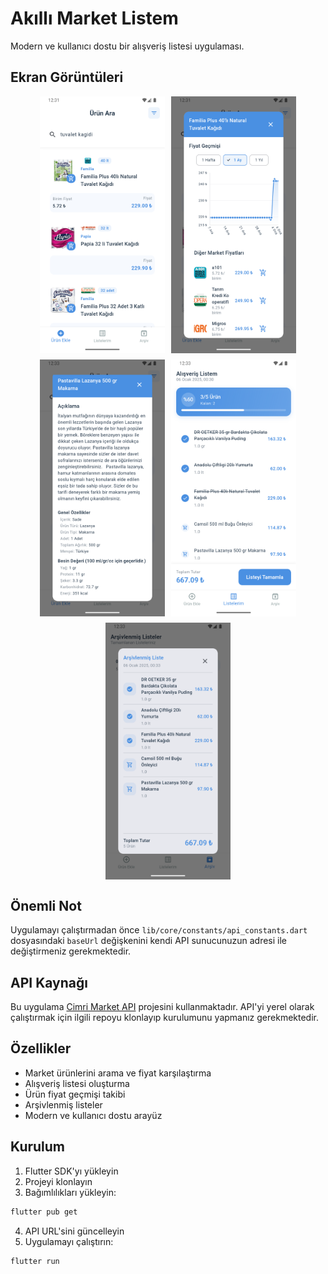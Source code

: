 # Akıllı Market Listem

Modern ve kullanıcı dostu bir alışveriş listesi uygulaması.

## Ekran Görüntüleri

<div style="display: flex; flex-wrap: wrap; gap: 10px; justify-content: center;">
  <img src="public/img1.png" width="200" alt="Ekran Görüntüsü 1" />
  <img src="public/img2.png" width="200" alt="Ekran Görüntüsü 2" />
  <img src="public/img3.png" width="200" alt="Ekran Görüntüsü 3" />
  <img src="public/img4.png" width="200" alt="Ekran Görüntüsü 4" />
  <img src="public/img5.png" width="200" alt="Ekran Görüntüsü 5" />
</div>

## Önemli Not

Uygulamayı çalıştırmadan önce `lib/core/constants/api_constants.dart` dosyasındaki `baseUrl` değişkenini kendi API sunucunuzun adresi ile değiştirmeniz gerekmektedir.

## API Kaynağı

Bu uygulama [Cimri Market API](https://github.com/ruwiss/cimri_market_api) projesini kullanmaktadır. API'yi yerel olarak çalıştırmak için ilgili repoyu klonlayıp kurulumunu yapmanız gerekmektedir.

## Özellikler

- Market ürünlerini arama ve fiyat karşılaştırma
- Alışveriş listesi oluşturma
- Ürün fiyat geçmişi takibi
- Arşivlenmiş listeler
- Modern ve kullanıcı dostu arayüz

## Kurulum

1. Flutter SDK'yı yükleyin
2. Projeyi klonlayın
3. Bağımlılıkları yükleyin:
```bash
flutter pub get
```
4. API URL'sini güncelleyin
5. Uygulamayı çalıştırın:
```bash
flutter run
```
